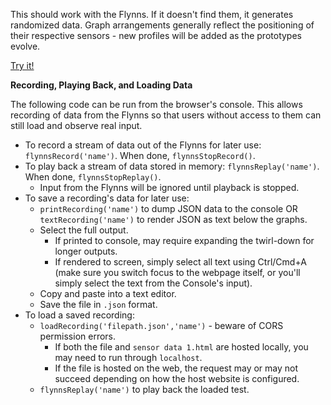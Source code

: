 This should work with the Flynns. If it doesn't find them, it generates randomized data. Graph arrangements generally reflect the positioning of their respective sensors - new profiles will be added as the prototypes evolve.

[Try it!](https://khmccurdy.github.io/flynns_graphing/sensor%20data%201.html)

<!-- Video recordings of this and similar demos will be posted [here](https://www.youtube.com/channel/UCbrhYUVkQWcBhaPzl_J6kYA). -->

**Recording, Playing Back, and Loading Data**

The following code can be run from the browser's console. This allows recording of data from the Flynns so that users without access to them can still load and observe real input.
* To record a stream of data out of the Flynns for later use: `flynnsRecord('name')`. When done, `flynnsStopRecord()`.
* To play back a stream of data stored in memory: `flynnsReplay('name')`. When done, `flynnsStopReplay()`. 
  * Input from the Flynns will be ignored until playback is stopped.
* To save a recording's data for later use:
  * `printRecording('name')` to dump JSON data to the console OR `textRecording('name')` to render JSON as text below the graphs.
  * Select the full output.
    * If printed to console, may require expanding the twirl-down for longer outputs.
    * If rendered to screen, simply select all text using Ctrl/Cmd+A (make sure you switch focus to the webpage itself, or you'll simply select the text from the Console's input).
  * Copy and paste into a text editor.
  * Save the file in `.json` format.
* To load a saved recording:
  * `loadRecording('filepath.json','name')` - beware of CORS permission errors.
    * If both the file and `sensor data 1.html` are hosted locally, you may need to run through `localhost`.
    * If the file is hosted on the web, the request may or may not succeed depending on how the host website is configured.
  * `flynnsReplay('name')` to play back the loaded test.
